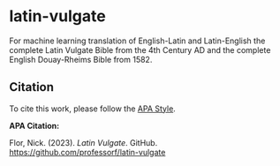 # latin-vulgate
For machine learning translation of English-Latin and Latin-English the complete Latin Vulgate Bible from the 4th Century AD and the complete English Douay-Rheims Bible from 1582.

## Citation

To cite this work, please follow the [APA Style](https://apastyle.apa.org/).

**APA Citation:**

Flor, Nick. (2023). *Latin Vulgate*. GitHub. https://github.com/professorf/latin-vulgate
